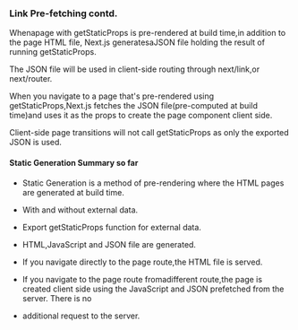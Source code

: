 ### Link Pre-fetching contd.

Whenapage with getStaticProps is pre-rendered at build time,in addition to the page HTML file, Next.js generatesaJSON file holding the result of running getStaticProps.

The JSON file will be used in client-side routing through next/link,or next/router.

When you navigate to a page that's pre-rendered using getStaticProps,Next.js fetches the JSON file(pre-computed at build time)and uses it as the props to create the 
page component client side.

Client-side page transitions will not call getStaticProps as only the exported JSON is used.

#### Static Generation Summary so far

* Static Generation is a method of pre-rendering where the HTML pages are generated at build time.

* With and without external data.

* Export getStaticProps function for external data.

* HTML,JavaScript and JSON file are generated.

* If you navigate directly to the page route,the HTML file is served.

* If you navigate to the page route fromadifferent route,the page is created client side using the JavaScript and JSON prefetched from the server. There is no 
* additional request to the server.
